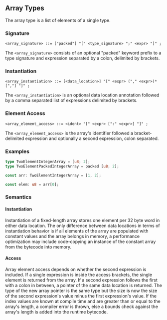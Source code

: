 ## Array Types

The array type is a list of elements of a single type.

### Signature

```ebnf
<array_signature> ::= ["packed"] "[" <type_signature> ";" <expr> "]" ;
```

The `<array_signature>` consists of an optional "packed" keyword prefix to a type signature and
expression separated by a colon, delimited by brackets.

### Instantiation

```ebnf
<array_instantiation> ::= [<data_location>] "[" <expr> ("," <expr>)* [","] "]" ;
```

The `<array_instantiation>` is an optional data location annotation followed by a comma separated
list of expressions delimited by brackets.

### Element Access

```ebnf
<array_element_access> ::= <ident> "[" <expr> [":" <expr>] "]" ;
```

The `<array_element_access>` is the array's identifier followed a bracket-delimited expression and
optionally a second expression, colon separated.

### Examples

```rs
type TwoElementIntegerArray = [u8; 2];
type TwoElementPackedIntegerArray = packed [u8; 2];

const arr: TwoElementIntegerArray = [1, 2];

const elem: u8 = arr[0];
```

### Semantics

#### Instantiation

Instantiation of a fixed-length array stores one element per 32 byte word in either data location.
The only difference between data locations in terms of instantiation behavior is if all elements
of the array are populated with constant values and the array belongs in memory, a performance
optimization may include code-copying an instance of the constant array from the bytecode into
memory.

#### Access

Array element access depends on whether the second expression is included. If a single expression is
inside the access brackets, the single element is returned from the array. If a second expression
follows the first with a colon in between, a pointer of the same data location is returned. The type
of the new array pointer is the same type but the size is now the size of the second expression's
value minus the first expression's value. If the index values are known at compile time and are
greater than or equal to the array's length, a compiler error is thrown, else a bounds check against
the array's length is added into the runtime bytecode.
